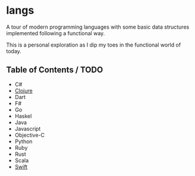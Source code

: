 # langs
A tour of modern programming languages with some basic data structures implemented following a functional way.

This is a personal exploration as I dip my toes in the functional world of today.

## Table of Contents / TODO
- C#
- [Clojure](clojure/intro.md)
- Dart
- F#
- Go
- Haskel
- Java
- Javascript
- Objective-C
- Python
- Ruby
- Rust
- Scala
- [Swift](swift/intro.md)
